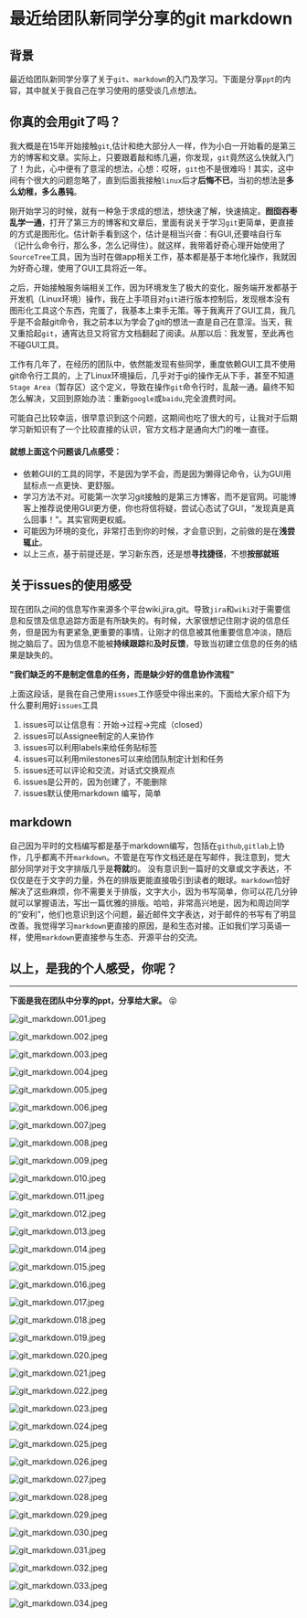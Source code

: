 # 最近给团队新同学分享的git markdown

## 背景
最近给团队新同学分享了关于`git`、`markdown`的入门及学习。下面是分享`ppt`的内容，其中就关于我自己在学习使用的感受谈几点想法。

## 你真的会用git了吗？
我大概是在15年开始接触`git`,估计和绝大部分人一样，作为小白一开始看的是第三方的博客和文章。实际上，只要跟着敲和练几遍，你发现，`git`竟然这么快就入门了！为此，心中便有了意淫的想法，心想：哎呀，`git`也不是很难吗！其实，这中间有个很大的问题忽略了，直到后面我接触`linux`后才**后悔不已**，当初的想法是**多么幼稚，多么愚钝**。

刚开始学习的时候，就有一种急于求成的想法，想快速了解，快速搞定。**囫囵吞枣乱学一通**，打开了第三方的博客和文章后，里面有说关于学习`git`更简单，更直接的方式是图形化。估计新手看到这个，估计是相当兴奋：有GUI,还要啥自行车（记什么命令行，那么多，怎么记得住）。就这样，我带着好奇心理开始使用了`SourceTree`工具，因为当时在做app相关工作，基本都是基于本地化操作，我就因为好奇心理，使用了GUI工具将近一年。

之后，开始接触服务端相关工作，因为环境发生了极大的变化，服务端开发都基于开发机（Linux环境）操作，我在上手项目对`git`进行版本控制后，发现根本没有图形化工具这个东西，完蛋了，我基本上束手无策。等于我离开了GUI工具，我几乎是不会敲git命令，我之前本以为学会了git的想法一直是自己在意淫。当天，我又重拾起`git`，通宵达旦又将官方文档翻起了阅读。从那以后：我发誓，至此再也不碰GUI工具。

工作有几年了，在经历的团队中，依然能发现有些同学，重度依赖GUI工具不使用git命令行工具的，上了Linux环境操后，几乎对于gi的操作无从下手，甚至不知道`Stage Area`（暂存区）这个定义，导致在操作`git`命令行时，乱敲一通。最终不知怎么解决，又回到原始办法：重新`google`或`baidu`,完全浪费时间。

可能自己比较幸运，很早意识到这个问题，这期间也吃了很大的亏，让我对于后期学习新知识有了一个比较直接的认识，官方文档才是通向大门的唯一直径。

#### 就想上面这个问题谈几点感受：
* 依赖GUI的工具的同学，不是因为学不会，而是因为懒得记命令，认为GUI用鼠标点一点更快、更舒服。
* 学习方法不对。可能第一次学习git接触的是第三方博客，而不是官网。可能博客上推荐说使用GUI更方便，你也将信将疑，尝试心态试了GUI，“发现真是真么回事！”。其实官网更权威。
* 可能因为环境的变化，非常打击到你的时候，才会意识到，之前做的是在**浅尝辄止**。
* 以上三点，基于前提还是，学习新东西，还是想**寻找捷径**，不想**按部就班**

## 关于issues的使用感受
现在团队之间的信息写作来源多个平台wiki,jira,git。导致`jira`和`wiki`对于需要信息和反馈及信息追踪方面是有所缺失的。有时候，大家很想记住刚才说的信息任务，但是因为有更紧急,更重要的事情，让刚才的信息被其他重要信息冲淡，随后抛之脑后了。因为信息不能被**持续跟踪**和**及时反馈**，导致当初建立信息的任务的结果是缺失的。

**"我们缺乏的不是制定信息的任务，而是缺少好的信息协作流程"**

上面这段话，是我在自己使用`issues`工作感受中得出来的。下面给大家介绍下为什么要利用好`issues`工具
1. issues可以让信息有：开始->过程->完成（closed）
2. issues可以Assignee制定的人来协作
3. issues可以利用labels来给任务贴标签
4. issues可以利用milestones可以来给团队制定计划和任务
5. issues还可以评论和交流，对话式交换观点
6. issues是公开的，因为创建了，不能删除
7. issues默认使用markdown 编写，简单

## markdown
自己因为平时的文档编写都是基于markdown编写，包括在`github`,`gitlab`上协作，几乎都离不开`markdown`。不管是在写作文档还是在写邮件，我注意到，觉大部分同学对于文字排版几乎是**将就**的。
没有意识到一篇好的文章或文字表达，不仅仅是在于文字的力量，外在的排版更能直接吸引到读者的眼球。`markdown`恰好解决了这些麻烦，你不需要关于排版，文字大小，因为书写简单，你可以花几分钟就可以掌握语法，写出一篇优雅的排版。哈哈，非常高兴地是，因为和周边同学的“安利”，他们也意识到这个问题，最近邮件文字表达，对于邮件的书写有了明显改善。我觉得学习`markdown`更直接的原因，是和生态对接。正如我们学习英语一样，使用`markdown`更直接参与生态、开源平台的交流。

## 以上，是我的个人感受，你呢？

---

**下面是我在团队中分享的ppt，分享给大家。** 😝

![git_markdown.001.jpeg](git_markdown/git_markdown.001.jpeg)

![git_markdown.002.jpeg](git_markdown/git_markdown.002.jpeg)

![git_markdown.003.jpeg](git_markdown/git_markdown.003.jpeg)

![git_markdown.004.jpeg](git_markdown/git_markdown.004.jpeg)

![git_markdown.005.jpeg](git_markdown/git_markdown.005.jpeg)

![git_markdown.006.jpeg](git_markdown/git_markdown.006.jpeg)

![git_markdown.007.jpeg](git_markdown/git_markdown.007.jpeg)

![git_markdown.008.jpeg](git_markdown/git_markdown.008.jpeg)

![git_markdown.009.jpeg](git_markdown/git_markdown.009.jpeg)

![git_markdown.010.jpeg](git_markdown/git_markdown.010.jpeg)

![git_markdown.011.jpeg](git_markdown/git_markdown.011.jpeg)

![git_markdown.012.jpeg](git_markdown/git_markdown.012.jpeg)

![git_markdown.013.jpeg](git_markdown/git_markdown.013.jpeg)

![git_markdown.014.jpeg](git_markdown/git_markdown.014.jpeg)

![git_markdown.015.jpeg](git_markdown/git_markdown.015.jpeg)

![git_markdown.016.jpeg](git_markdown/git_markdown.016.jpeg)

![git_markdown.017.jpeg](git_markdown/git_markdown.017.jpeg)

![git_markdown.018.jpeg](git_markdown/git_markdown.018.jpeg)

![git_markdown.019.jpeg](git_markdown/git_markdown.019.jpeg)

![git_markdown.020.jpeg](git_markdown/git_markdown.020.jpeg)

![git_markdown.021.jpeg](git_markdown/git_markdown.021.jpeg)

![git_markdown.022.jpeg](git_markdown/git_markdown.022.jpeg)

![git_markdown.023.jpeg](git_markdown/git_markdown.023.jpeg)

![git_markdown.024.jpeg](git_markdown/git_markdown.024.jpeg)

![git_markdown.025.jpeg](git_markdown/git_markdown.025.jpeg)

![git_markdown.026.jpeg](git_markdown/git_markdown.026.jpeg)

![git_markdown.027.jpeg](git_markdown/git_markdown.027.jpeg)

![git_markdown.028.jpeg](git_markdown/git_markdown.028.jpeg)

![git_markdown.029.jpeg](git_markdown/git_markdown.029.jpeg)

![git_markdown.030.jpeg](git_markdown/git_markdown.030.jpeg)

![git_markdown.031.jpeg](git_markdown/git_markdown.031.jpeg)

![git_markdown.032.jpeg](git_markdown/git_markdown.032.jpeg)

![git_markdown.033.jpeg](git_markdown/git_markdown.033.jpeg)

![git_markdown.034.jpeg](git_markdown/git_markdown.034.jpeg)

